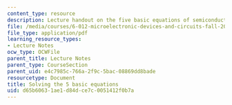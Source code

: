 ```yaml
---
content_type: resource
description: Lecture handout on the five basic equations of semiconductor device physics.
file: /media/courses/6-012-microelectronic-devices-and-circuits-fall-2009/d65b60631ae1d84dce7c0051412f0b7a_MIT6_012F09_lec03_five_eqn.pdf
file_type: application/pdf
learning_resource_types:
- Lecture Notes
ocw_type: OCWFile
parent_title: Lecture Notes
parent_type: CourseSection
parent_uid: e4c7985c-766a-2f9c-5bac-08869dd8bade
resourcetype: Document
title: Solving the 5 basic equations
uid: d65b6063-1ae1-d84d-ce7c-0051412f0b7a
---
```

